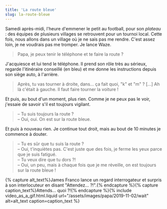 ```yaml
---
title: 'La route bleue'
slug: la-route-bleue
---
```


Samedi après-midi, l'heure d'emmener le petit au football, pour son _plateau_ :
des équipes de plusieurs villages se retrouvent pour un tournoi local. Cette
fois, nous allons dans un village où je ne sais pas me rendre. C'est assez loin,
je ne voudrais pas me tromper. Je lance Waze.

> Papa, je peux tenir le téléphone et te faire la route ?

J'acquiesce et lui tend le téléphone. Il prend son rôle très au sérieux, regarde
l'itinéraire conseillé (en bleu) et me donne les instructions depuis son siège
auto, à l'arrière.

> Après, tu vas tourner à droite, dans… ça fait quoi, "k" et "m" ? […] Ah là
> c'était à gauche. Il faut faire tourner la voiture !

Et puis, au bout d'un moment, plus rien. Comme je ne peux pas le voir, j'essaie
de savoir s'il est toujours vigilant.

> – Tu suis toujours la route ?  
> – Oui, oui. On est sur la route bleue.

Et puis à nouveau rien. Je continue tout droit, mais au bout de 10 minutes je
commence à douter.

> – Tu es sûr que tu suis la route ?  
> – Oui, t'inquiètes pas. C'est juste que des fois, je ferme les yeux parce que
> je suis fatigué.  
> – Tu veux dire que tu dors ?!  
> – Oui, un peu, mais à chaque fois que je me réveille, on est toujours sur la
> route bleue !

{% capture alt_text%}James Franco lance un regard interrogateur et surpris à son
interlocuteur en disant "Attendez…
?!".{% endcapture %}{% capture caption_text%}Attends… quoi
?!{% endcapture %}{% include video_as_a_gif.html.liquid
url="/assets/images/papa/2019-11-02/wait"
alt=alt_text
caption=caption_text
%}
